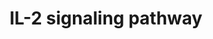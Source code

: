 ---
annotations:
- id: PW:0000907
  parent: signaling pathway
  type: Pathway Ontology
  value: interleukin-2 signaling pathway
authors:
- A.Pandey
- MaintBot
- Khanspers
- Christine Chichester
- Mkutmon
- Egonw
- Eweitz
description: IL-2 is a multifunctional cytokine with pleiotropic effects on several
  cells of the immune system. IL-2 was originally discovered as a T cell growth factor,
  but it was also found to have actions related to B cell proliferation, and cytolytic
  activity of natural killer cells. IL-2 also activates lymphokine activated killer
  cells. In contrast to its proliferative effects, IL-2 also has potent activity in
  a process known as activation-induced cell death. More recently, IL-2 was shown
  to promote tolerance through its effects on regulatory T cell development. IL-2
  clinically has anti-cancer effects as well as utility in supporting T cell numbers
  in HIV/AIDS. There are three classes of IL-2 receptors, binding IL-2 with low, intermediate,
  or high-affinity. The low affinity receptor (IL-2Rα alone) is not functional; signaling
  by IL-2 involves either the high affinity hetero-trimeric receptor containing IL-2Rα,
  IL-2Rβ and the common cytokine receptor gamma chain (originally named IL-2Rγ and
  now generally denoted as γc) or the intermediate affinity heterodimeric receptor
  composed of IL-2Rβ and γc. IL-2 stimulation induces the activation of the Janus
  family tyrosine kinases JAK1 and JAK3, which associate with IL-2Rβ and γc, respectively.
  These kinases in turn phosphorylate IL-2Rβ and induce tyrosine phosphorylation of
  STATs (signal transducers and activators of transcription) and various other downstream
  targets. The downstream signaling pathways activated by IL-2 also involves mitogen-activated
  protein kinase and phosphoinositide 3-kinase signaling modules, leading to both
  mitogenic and anti-apoptotic signals. Please access this pathway at [http://www.netpath.org/netslim/IL_2_pathway.html
  NetSlim] database. NetPath is a collaborative project between PandeyLab at Johns
  Hopkins University (http://pandeylab.igm.jhmi.edu) and the Institute of Bioinformatics
  (http://www.ibioinformatics.org). If you use this pathway, please cite the NetPath
  website until the pathway is published.
last-edited: 2021-05-23
organisms:
- Mus musculus
redirect_from:
- /index.php/Pathway:WP450
- /instance/WP450
- /instance/WP450_rr117903
revision: r117903
schema-jsonld:
- '@context': https://schema.org/
  '@id': https://wikipathways.github.io/pathways/WP450.html
  '@type': Dataset
  creator:
    '@type': Organization
    name: WikiPathways
  description: IL-2 is a multifunctional cytokine with pleiotropic effects on several
    cells of the immune system. IL-2 was originally discovered as a T cell growth
    factor, but it was also found to have actions related to B cell proliferation,
    and cytolytic activity of natural killer cells. IL-2 also activates lymphokine
    activated killer cells. In contrast to its proliferative effects, IL-2 also has
    potent activity in a process known as activation-induced cell death. More recently,
    IL-2 was shown to promote tolerance through its effects on regulatory T cell development.
    IL-2 clinically has anti-cancer effects as well as utility in supporting T cell
    numbers in HIV/AIDS. There are three classes of IL-2 receptors, binding IL-2 with
    low, intermediate, or high-affinity. The low affinity receptor (IL-2Rα alone)
    is not functional; signaling by IL-2 involves either the high affinity hetero-trimeric
    receptor containing IL-2Rα, IL-2Rβ and the common cytokine receptor gamma chain
    (originally named IL-2Rγ and now generally denoted as γc) or the intermediate
    affinity heterodimeric receptor composed of IL-2Rβ and γc. IL-2 stimulation induces
    the activation of the Janus family tyrosine kinases JAK1 and JAK3, which associate
    with IL-2Rβ and γc, respectively. These kinases in turn phosphorylate IL-2Rβ and
    induce tyrosine phosphorylation of STATs (signal transducers and activators of
    transcription) and various other downstream targets. The downstream signaling
    pathways activated by IL-2 also involves mitogen-activated protein kinase and
    phosphoinositide 3-kinase signaling modules, leading to both mitogenic and anti-apoptotic
    signals. Please access this pathway at [http://www.netpath.org/netslim/IL_2_pathway.html
    NetSlim] database. NetPath is a collaborative project between PandeyLab at Johns
    Hopkins University (http://pandeylab.igm.jhmi.edu) and the Institute of Bioinformatics
    (http://www.ibioinformatics.org). If you use this pathway, please cite the NetPath
    website until the pathway is published.
  keywords:
  - Akt1
  - Bcl2
  - Cbl
  - Cd53
  - Chuk
  - Cish
  - Creb1
  - Crk
  - Crkl
  - Eif3b
  - Eif4e
  - Ets1
  - Ets2
  - Foxo3
  - Fyn
  - Gab2
  - Gnb2l1
  - Grb2
  - Hsp90aa1
  - Icam1
  - Ifna1
  - Il2
  - Il2ra
  - Il2rb
  - Il2rg
  - Irs1
  - Irs2
  - Itm2b
  - Jak1
  - Jak2
  - Jak3
  - Kras
  - Lck
  - Lyn
  - Map2k1
  - Map2k2
  - Mapk1
  - Mapk14
  - Mapk3
  - Mapk8
  - Mapk9
  - Mapkapk2
  - Mknk1
  - Mtor
  - Nfkb1
  - Nmi
  - Nr3c1
  - Pik3ca
  - Pik3cb
  - Pik3cd
  - Pik3cg
  - Pik3r1
  - Pik3r2
  - Plcb1
  - Prkcz
  - Ptk2b
  - Ptpn11
  - Ptpn6
  - Raf1
  - Rela
  - Rps6kb1
  - Shb
  - Shc1
  - Socs1
  - Socs3
  - Sos1
  - Stam
  - Stam2
  - Stat1
  - Stat3
  - Stat5a
  - Stat5b
  - Syk
  - Tert
  - Vav1
  - Ybx1
  license: CC0
  name: IL-2 signaling pathway
seo: CreativeWork
title: IL-2 signaling pathway
wpid: WP450
---